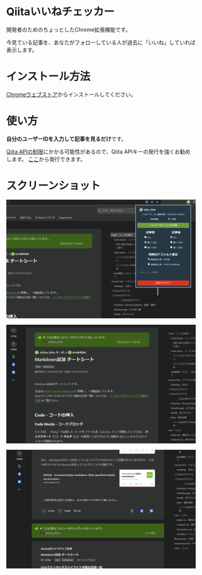 # Qiitaいいねチェッカー

開発者のためのちょっとしたChrome拡張機能です。

今見ている記事を、あなたがフォローしている人が過去に「いいね」していれば表示します。


# インストール方法

[Chromeウェブストア](https://chromewebstore.google.com/detail/qiita-いいねチェッカー/fianncpmpjcheepilimdcpnnkfdmlejk?hl=ja)からインストールしてください。

# 使い方

**自分のユーザーIDを入力して記事を見るだけ**です。

[Qiita APIの制限](https://qiita.com/api/v2/docs#利用制限)にかかる可能性があるので、Qiita APIキーの発行を強くお勧めします。
[ここ](qiita.com/settings/tokens/new)から発行できます。


# スクリーンショット

![設定画面](https://raw.githubusercontent.com/GOUKUN5160/qiita-following-likers/refs/heads/main/Screenshots/スクショ3.png)

![ヘッダー](https://raw.githubusercontent.com/GOUKUN5160/qiita-following-likers/refs/heads/main/Screenshots/スクショ1.png)

![フッター](https://raw.githubusercontent.com/GOUKUN5160/qiita-following-likers/refs/heads/main/Screenshots/スクショ2.png)

